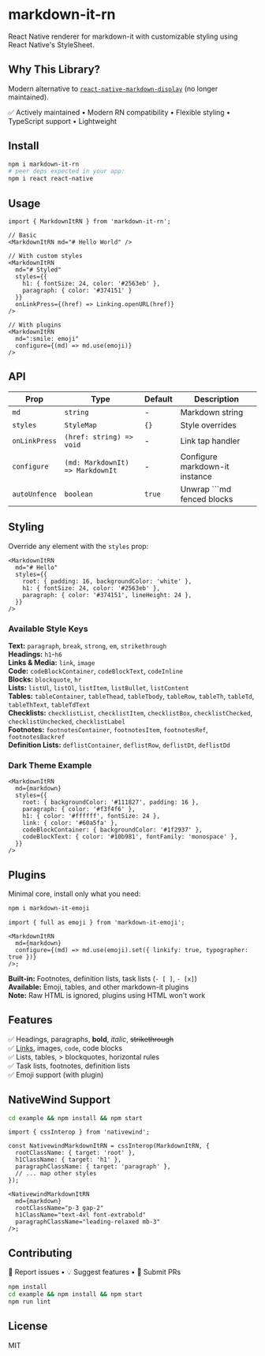 # markdown-it-rn

React Native renderer for markdown-it with customizable styling using React Native's StyleSheet.

## Why This Library?

Modern alternative to [`react-native-markdown-display`](https://www.npmjs.com/package/react-native-markdown-display) (no longer maintained).

✅ Actively maintained • Modern RN compatibility • Flexible styling • TypeScript support • Lightweight

## Install

```bash
npm i markdown-it-rn
# peer deps expected in your app:
npm i react react-native
```

## Usage

```tsx
import { MarkdownItRN } from 'markdown-it-rn';

// Basic
<MarkdownItRN md="# Hello World" />

// With custom styles
<MarkdownItRN
  md="# Styled"
  styles={{
    h1: { fontSize: 24, color: '#2563eb' },
    paragraph: { color: '#374151' }
  }}
  onLinkPress={(href) => Linking.openURL(href)}
/>

// With plugins
<MarkdownItRN
  md=":smile: emoji"
  configure={(md) => md.use(emoji)}
/>
```

## API

| Prop          | Type                             | Default | Description                    |
| ------------- | -------------------------------- | ------- | ------------------------------ |
| `md`          | `string`                         | -       | Markdown string                |
| `styles`      | `StyleMap`                       | `{}`    | Style overrides                |
| `onLinkPress` | `(href: string) => void`         | -       | Link tap handler               |
| `configure`   | `(md: MarkdownIt) => MarkdownIt` | -       | Configure markdown-it instance |
| `autoUnfence` | `boolean`                        | `true`  | Unwrap ```md fenced blocks     |

## Styling

Override any element with the `styles` prop:

```tsx
<MarkdownItRN
  md="# Hello"
  styles={{
    root: { padding: 16, backgroundColor: 'white' },
    h1: { fontSize: 24, color: '#2563eb' },
    paragraph: { color: '#374151', lineHeight: 24 },
  }}
/>
```

### Available Style Keys

**Text:** `paragraph`, `break`, `strong`, `em`, `strikethrough`  
**Headings:** `h1`-`h6`  
**Links & Media:** `link`, `image`  
**Code:** `codeBlockContainer`, `codeBlockText`, `codeInline`  
**Blocks:** `blockquote`, `hr`  
**Lists:** `listUl`, `listOl`, `listItem`, `listBullet`, `listContent`  
**Tables:** `tableContainer`, `tableThead`, `tableTbody`, `tableRow`, `tableTh`, `tableTd`, `tableThText`, `tableTdText`  
**Checklists:** `checklistList`, `checklistItem`, `checklistBox`, `checklistChecked`, `checklistUnchecked`, `checklistLabel`  
**Footnotes:** `footnotesContainer`, `footnotesItem`, `footnotesRef`, `footnotesBackref`  
**Definition Lists:** `deflistContainer`, `deflistRow`, `deflistDt`, `deflistDd`

### Dark Theme Example

```tsx
<MarkdownItRN
  md={markdown}
  styles={{
    root: { backgroundColor: '#111827', padding: 16 },
    paragraph: { color: '#f3f4f6' },
    h1: { color: '#ffffff', fontSize: 24 },
    link: { color: '#60a5fa' },
    codeBlockContainer: { backgroundColor: '#1f2937' },
    codeBlockText: { color: '#10b981', fontFamily: 'monospace' },
  }}
/>
```

## Plugins

Minimal core, install only what you need:

```bash
npm i markdown-it-emoji
```

```tsx
import { full as emoji } from 'markdown-it-emoji';

<MarkdownItRN
  md={markdown}
  configure={(md) => md.use(emoji).set({ linkify: true, typographer: true })}
/>;
```

**Built-in:** Footnotes, definition lists, task lists (`- [ ]`, `- [x]`)  
**Available:** Emoji, tables, and other markdown-it plugins  
**Note:** Raw HTML is ignored, plugins using HTML won't work

## Features

✅ Headings, paragraphs, **bold**, _italic_, ~~strikethrough~~  
✅ [Links](https://example.com), images, `code`, code blocks  
✅ Lists, tables, > blockquotes, horizontal rules  
✅ Task lists, footnotes, definition lists  
✅ Emoji support (with plugin)

## NativeWind Support

```bash
cd example && npm install && npm start
```

```tsx
import { cssInterop } from 'nativewind';

const NativewindMarkdownItRN = cssInterop(MarkdownItRN, {
  rootClassName: { target: 'root' },
  h1ClassName: { target: 'h1' },
  paragraphClassName: { target: 'paragraph' },
  // ... map other styles
});

<NativewindMarkdownItRN
  md={markdown}
  rootClassName="p-3 gap-2"
  h1ClassName="text-4xl font-extrabold"
  paragraphClassName="leading-relaxed mb-3"
/>;
```

## Contributing

🐛 Report issues • 💡 Suggest features • 🔧 Submit PRs

```bash
npm install
cd example && npm install && npm start
npm run lint
```

## License

MIT
